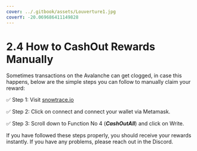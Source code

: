 ```yaml
---
cover: ../.gitbook/assets/Louverture1.jpg
coverY: -20.069686411149828
---
```


# 2.4 How to CashOut Rewards Manually

Sometimes transactions on the Avalanche can get clogged, in case this happens, below are the simple steps you can follow to manually claim your reward:



✅ Step 1: Visit [snowtrace.io](https://snowtrace.io/address/0xff579d6259dedcc80488c9b89d2820bcb5609160#writeContract)​

✅ Step 2: Click on connect and connect your wallet via Metamask.

✅ Step 3: Scroll down to Function No 4 (_**CashOutAll**_) and click on Write.

If you have followed these steps properly, you should receive your rewards instantly. If you have any problems, please reach out in the Discord.

